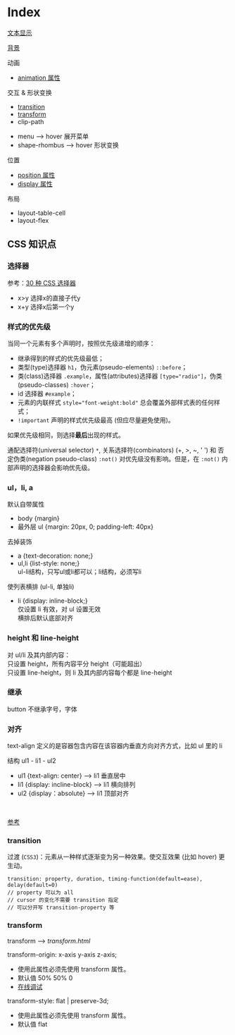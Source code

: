 # Index

[文本显示](https://github.com/carolinezhao/front-end-learning/blob/master/css/text-display.md)

[背景](https://github.com/carolinezhao/front-end-learning/blob/master/css/background.md)

动画
- [animation 属性](https://github.com/carolinezhao/front-end-learning/blob/master/css/animation.md)

交互 & 形状变换
- [transition](###transition)
- [transform](###transform)
- clip-path

* menu --> hover 展开菜单
* shape-rhombus --> hover 形状变换

位置
- [position 属性](https://github.com/carolinezhao/front-end-learning/blob/master/css/position.md)
- [display 属性](https://github.com/carolinezhao/front-end-learning/blob/master/css/display.md)

布局
- layout-table-cell
- layout-flex

## CSS 知识点

### 选择器

参考：[30 种 CSS 选择器](http://yanhaijing.com/css/2014/01/04/the-30-css-selectors-you-must-memorize/)

* x>y 选择x的直接子代y
* x+y 选择x后第一个y

### 样式的优先级

当同一个元素有多个声明时，按照优先级递增的顺序：

* 继承得到的样式的优先级最低；
* 类型(type)选择器 `h1`，伪元素(pseudo-elements) `::before`；
* 类(class)选择器 `.example`，属性(attributes)选择器 `[type="radio"]`，伪类(pseudo-classes) `:hover`；
* id 选择器 `#example`；
* 元素的内联样式 `style="font-weight:bold"` 总会覆盖外部样式表的任何样式；
* `!important` 声明的样式优先级最高 (但应尽量避免使用)。

如果优先级相同，则选择**最后**出现的样式。

通配选择符(universal selector) `*`, 关系选择符(combinators) (+, >, ~, ' ') 和 否定伪类(negation pseudo-class) `:not()` 对优先级没有影响。但是，在 `:not()` 内部声明的选择器会影响优先级。

### ul，li, a

默认自带属性

* body {margin}
* 最外层 ul {margin: 20px, 0; padding-left: 40px}

去掉装饰

* a {text-decoration: none;}
* ul,li {list-style: none;}<br>ul-li结构，只写ul或li都可以；li结构，必须写li

使列表横排 (ul-li, 单独li)

* li {display: inline-block;}<br>仅设置 li 有效，对 ul 设置无效<br>横排后默认底部对齐

### height 和 line-height

对 ul/li 及其内部内容：<br>
只设置 height，所有内容平分 height（可能超出）<br>
只设置 line-height，则 li 及其内部内容每个都是 line-height

### 继承

button 不继承字号，字体

### 对齐

text-align 定义的是容器包含内容在该容器内垂直方向对齐方式，比如 ul 里的 li

结构 ul1 - li1 - ul2

* ul1 {text-align: center} --> li1 垂直居中
* li1 {display: incline-block} --> li1 横向排列
* ul2 {display：absolute} --> li1 顶部对齐

<br>

[参考](https://segmentfault.com/a/1190000010780991)

### transition  

过渡 (`CSS3`)：元素从一种样式逐渐变为另一种效果。使交互效果 (比如 hover) 更生动。

```
transition: property, duration, timing-function(default=ease), delay(default=0)
// property 可以为 all
// cursor 的变化不需要 transition 指定
// 可以分开写 transition-property 等
```

### transform

transform --> _transform.html_

transform-origin: x-axis y-axis z-axis;
* 使用此属性必须先使用 transform 属性。
* 默认值 50% 50% 0
* [在线调试](http://www.runoob.com/try/try.php?filename=trycss3_transform-origin_inuse)

transform-style: flat | preserve-3d;
* 使用此属性必须先使用 transform 属性。
* 默认值 flat